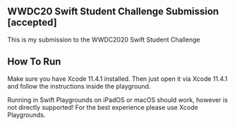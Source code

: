 ## WWDC20 Swift Student Challenge Submission [accepted]
This is my submission to the WWDC2020 Swift Student Challenge

## How To Run
Make sure you have Xcode 11.4.1 installed.
Then just open it via Xcode 11.4.1 and follow the instructions inside the playground.

Running in Swift Playgrounds on iPadOS or macOS should work, however is not directly supported!
For the best experience please use Xcode Playgrounds.
